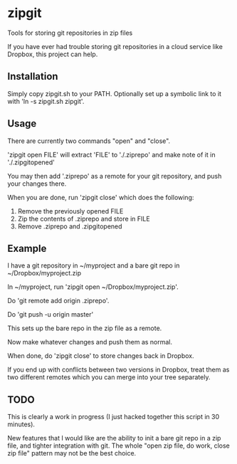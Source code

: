 zipgit
======

Tools for storing git repositories in zip files

If you have ever had trouble storing git repositories in a cloud service
like Dropbox, this project can help.

Installation
------------

Simply copy zipgit.sh to your PATH. Optionally set up a symbolic link to
it with 'ln -s zipgit.sh zipgit'.

Usage
-----

There are currently two commands "open" and "close".

'zipgit open FILE' will extract 'FILE' to './.ziprepo' and make note of it
in './.zipgitopened'

You may then add '.ziprepo' as a remote for your git repository, and push your changes there.

When you are done, run 'zipgit close' which does the following:

1. Remove the previously opened FILE
2. Zip the contents of .ziprepo and store in FILE
3. Remove .ziprepo and .zipgitopened

Example
-------

I have a git repository in ~/myproject and a bare git repo in 
~/Dropbox/myproject.zip

In ~/myproject, run 'zipgit open ~/Dropbox/myproject.zip'.

Do 'git remote add origin .ziprepo'.

Do 'git push -u origin master'

This sets up the bare repo in the zip file as a remote.

Now make whatever changes and push them as normal.

When done, do 'zipgit close' to store changes back in Dropbox.

If you end up with conflicts between two versions in Dropbox, treat them as
two different remotes which you can merge into your tree separately.

TODO
----

This is clearly a work in progress (I just hacked together this script in
30 minutes).

New features that I would like are the ability to init a bare git repo in
a zip file, and tighter integration with git. The whole "open zip file, 
do work, close zip file" pattern may not be the best choice.
